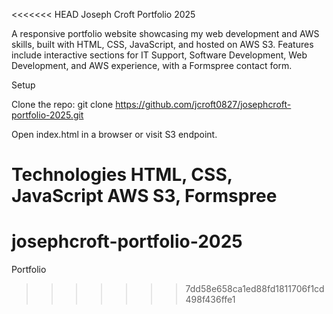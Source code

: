<<<<<<< HEAD
Joseph Croft Portfolio 2025

A responsive portfolio website showcasing my web development and AWS skills, built with HTML, CSS, JavaScript, and hosted on AWS S3. Features include interactive sections for IT Support, Software Development, Web Development, and AWS experience, with a Formspree contact form.

Setup

Clone the repo: git clone https://github.com/jcroft0827/josephcroft-portfolio-2025.git


Open index.html in a browser or visit S3 endpoint.

Technologies
HTML, CSS, JavaScript
AWS S3, Formspree
=======
# josephcroft-portfolio-2025
Portfolio
>>>>>>> 7dd58e658ca1ed88fd1811706f1cd498f436ffe1
